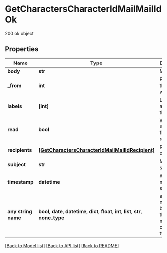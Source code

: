 # GetCharactersCharacterIdMailMailIdOk

200 ok object

## Properties
Name | Type | Description | Notes
------------ | ------------- | ------------- | -------------
**body** | **str** | Mail&#39;s body | [optional] 
**_from** | **int** | From whom the mail was sent | [optional] 
**labels** | **[int]** | Labels attached to the mail | [optional] 
**read** | **bool** | Whether the mail is flagged as read | [optional] 
**recipients** | [**[GetCharactersCharacterIdMailMailIdRecipient]**](GetCharactersCharacterIdMailMailIdRecipient.md) | Recipients of the mail | [optional] 
**subject** | **str** | Mail subject | [optional] 
**timestamp** | **datetime** | When the mail was sent | [optional] 
**any string name** | **bool, date, datetime, dict, float, int, list, str, none_type** | any string name can be used but the value must be the correct type | [optional]

[[Back to Model list]](../README.md#documentation-for-models) [[Back to API list]](../README.md#documentation-for-api-endpoints) [[Back to README]](../README.md)


